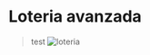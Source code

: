 # Loteria avanzada
>test
![loteria](https://github.com/user-attachments/assets/c22dda32-2c1a-49b8-ac06-708d48b0f5e1)


